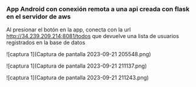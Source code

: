 ### App Android con conexión remota a una api creada con flask en el servidor de aws

Al presionar el botón en la app, conecta con la url http://34.239.209.214:8081/todos que devuelve una lista de usuarios registrados en la base de datos 

![captura 1](Captura de pantalla 2023-09-21 205548.png)

![captura 1](Captura de pantalla 2023-09-21 211137.png)

![captura 1](Captura de pantalla 2023-09-21 211243.png)